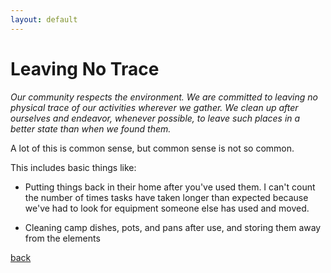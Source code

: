 ```yaml
---
layout: default
---
```


# Leaving No Trace
_Our community respects the environment. We are committed to leaving no physical trace of our
activities wherever we gather. We clean up after ourselves and endeavor, whenever possible,
to leave such places in a better state than when we found them._

A lot of this is common sense, but common sense is not so common.

This includes basic things like:
* Putting things back in their home after you've used them. I can't count the number of times tasks have taken longer than expected because we've had to look for equipment someone else has used and moved.

* Cleaning camp dishes, pots, and pans after use, and storing them away from the elements

[back](./../)
